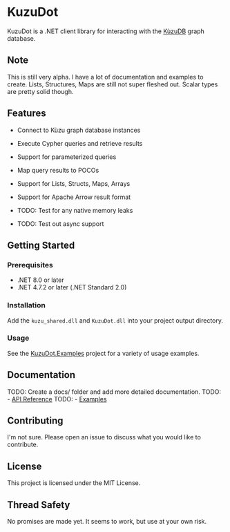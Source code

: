 # KuzuDot

KuzuDot is a .NET client library for interacting with the [KùzuDB](https://kuzudb.com/) graph database.

## Note
This is still very alpha. I have a lot of documentation and examples to create.
Lists, Structures, Maps are still not super fleshed out.
Scalar types are pretty solid though.

## Features

- Connect to Kùzu graph database instances
- Execute Cypher queries and retrieve results
- Support for parameterized queries
- Map query results to POCOs
- Support for Lists, Structs, Maps, Arrays
- Support for Apache Arrow result format

- TODO: Test for any native memory leaks
- TODO: Test out async support

## Getting Started

### Prerequisites

- .NET 8.0 or later
- .NET 4.7.2 or later (.NET Standard 2.0)

### Installation

Add the `kuzu_shared.dll` and `KuzuDot.dll` into your project output directory.

### Usage

See the [KuzuDot.Examples](./KuzuDot.Examples) project for a variety of usage examples.

## Documentation

TODO: Create a docs/ folder and add more detailed documentation.
TODO: - [API Reference](docs/README.md)
TODO: - [Examples](docs/EXAMPLES.md)

## Contributing

I'm not sure. Please open an issue to discuss what you would like to contribute.

## License

This project is licensed under the MIT License.

## Thread Safety

No promises are made yet. It seems to work, but use at your own risk.
